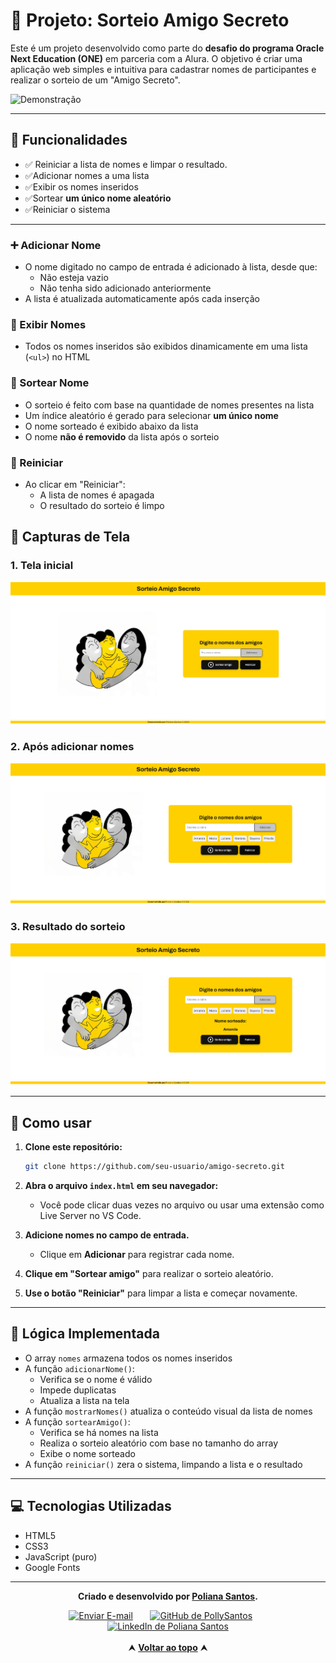 # 🎁 Projeto: Sorteio Amigo Secreto

Este é um projeto desenvolvido como parte do **desafio do programa Oracle Next Education (ONE)** em parceria com a Alura. O objetivo é criar uma aplicação web simples e intuitiva para cadastrar nomes de participantes e realizar o sorteio de um "Amigo Secreto".

![Demonstração](assets/demo.gif)

---

## 🚀 Funcionalidades

- ✅ Reiniciar a lista de nomes e limpar o resultado.
- ✅Adicionar nomes a uma lista
- ✅Exibir os nomes inseridos
- ✅Sortear **um único nome aleatório**
- ✅Reiniciar o sistema

---

### ➕ Adicionar Nome
- O nome digitado no campo de entrada é adicionado à lista, desde que:
  - Não esteja vazio
  - Não tenha sido adicionado anteriormente
- A lista é atualizada automaticamente após cada inserção

### 📃 Exibir Nomes
- Todos os nomes inseridos são exibidos dinamicamente em uma lista (`<ul>`) no HTML

### 🎯 Sortear Nome
- O sorteio é feito com base na quantidade de nomes presentes na lista
- Um índice aleatório é gerado para selecionar **um único nome**
- O nome sorteado é exibido abaixo da lista
- O nome **não é removido** da lista após o sorteio

### 🔄 Reiniciar
- Ao clicar em "Reiniciar":
  - A lista de nomes é apagada
  - O resultado do sorteio é limpo

## 📸 Capturas de Tela

### 1. Tela inicial
![Tela inicial](./assets/tela-inicial.png)

### 2. Após adicionar nomes
![Nomes adicionados](./assets/nomes-adicionados.png)

### 3. Resultado do sorteio
![Resultado sorteio](./assets/resultado-sorteio.png)

---

## 🎯 Como usar

1. **Clone este repositório:**
   ```bash
   git clone https://github.com/seu-usuario/amigo-secreto.git
   ```

2. **Abra o arquivo `index.html` em seu navegador:**
   - Você pode clicar duas vezes no arquivo ou usar uma extensão como Live Server no VS Code.

3. **Adicione nomes no campo de entrada.**
   - Clique em **Adicionar** para registrar cada nome.

4. **Clique em "Sortear amigo"** para realizar o sorteio aleatório.

5. **Use o botão "Reiniciar"** para limpar a lista e começar novamente.

---

## 🧠 Lógica Implementada

- O array `nomes` armazena todos os nomes inseridos
- A função `adicionarNome()`:
  - Verifica se o nome é válido
  - Impede duplicatas
  - Atualiza a lista na tela
- A função `mostrarNomes()` atualiza o conteúdo visual da lista de nomes
- A função `sortearAmigo()`:
  - Verifica se há nomes na lista
  - Realiza o sorteio aleatório com base no tamanho do array
  - Exibe o nome sorteado
- A função `reiniciar()` zera o sistema, limpando a lista e o resultado

---

## 💻 Tecnologias Utilizadas

- HTML5
- CSS3
- JavaScript (puro)
- Google Fonts

---

<div id="autor" align="center">
  
  **Criado e desenvolvido por [Poliana Santos](https://www.linkedin.com/in/polianasantoss/).**
  
 <div align="center"> 
  <a href="mailto:zpolianasantos@gmail.com"><img src="https://cdn-icons-png.flaticon.com/512/552/552486.png" height="40em" title="Enviar E-mail"></a>
   &nbsp;&nbsp;&nbsp;&nbsp;&nbsp;
  <a href="https://github.com/PollySantos" target="_blank"><img src="https://cdn-icons-png.flaticon.com/512/733/733553.png" height="40em" title="GitHub de PollySantos"></a>
   &nbsp;&nbsp;&nbsp;&nbsp;&nbsp;
  <a href="https://www.linkedin.com/in/polianasantoss/" target="_blank"><img src="https://cdn-icons-png.flaticon.com/512/145/145807.png" height="40em" title="LinkedIn de Poliana Santos"></a>
  </div>
</div>



<br>

<div align="center">
  &#11165;&nbsp;<a href="#inicio"><strong>Voltar ao topo</strong></a>&nbsp;&#11165;

